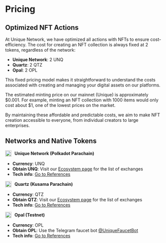 # Pricing

## Optimized NFT Actions

At Unique Network, we have optimized all actions with NFTs to ensure cost-efficiency. The cost for creating an NFT collection is always fixed at 2 tokens, regardless of the network:

- **Unique Network**: 2 UNQ
- **Quartz**: 2 QTZ
- **Opal**: 2 OPL

This fixed pricing model makes it straightforward to understand the costs associated with creating and managing your digital assets on our platforms. 

The estimated minting price on our mainnet (Unique) is approximately $0.001. For example, minting an NFT collection with 1000 items would only cost about $1, one of the lowest prices on the market.

By maintaining these affordable and predictable costs, we aim to make NFT creation accessible to everyone, from individual creators to large enterprises.

## Networks and Native Tokens

<div style="display: flex; align-items: center; margin-bottom: 10px;">
  <img src="https://ipfs.unique.network/ipfs/QmbJ7CGZ2GxWMp7s6jy71UGzRsMe4w3KANKXDAExYWdaFR" alt="Unique Network Logo" width="20" height="20" style="margin-right: 10px;">
  <strong>Unique Network (Polkadot Parachain)</strong>
</div>

- **Currency**: UNQ 
- **Obtain UNQ**: Visit our [Ecosystem page](https://unique.network/ecosystem/#dex) for the list of exchanges
- **Tech info**: [Go to References](https://docs.unique.network/reference/#unique-polkadot-parachain)

<div style="display: flex; align-items: center; margin-bottom: 10px;">
  <img src="https://ipfs.unique.network/ipfs/QmaGPdccULQEFcCGxzstnmE8THfac2kSiGwvWRAiaRq4dp" alt="Quartz logo" width="20" height="20" style="margin-right: 10px;">
  <strong>Quartz (Kusama Parachain)</strong>
</div>

- **Currency**: QTZ
- **Obtain QTZ**: Visit our [Ecosystem page](https://unique.network/ecosystem/#dex) for the list of exchanges
- **Tech info**: [Go to References](https://docs.unique.network/reference/#unique-polkadot-parachain)

<div style="display: flex; align-items: center; margin-bottom: 10px;">
  <img src="https://ipfs.unique.network/ipfs/QmYJDpmWyjDa3H6BxweFmQXk4fU8b1GU7M9EqYcaUNvXzc" alt="Opal" width="20" height="20" style="margin-right: 10px;">
  <strong>Opal (Testnet)</strong>
</div>

- **Currency**: OPL 
- **Obtain OPL**: Use the Telegram faucet bot [@UniqueFaucetBot](https://t.me/UniqueFaucetBot)
- **Tech info**: [Go to References](https://docs.unique.network/reference/#unique-polkadot-parachain)

